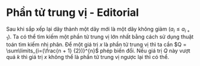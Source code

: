 # Phần tử trung vị - Editorial

Sau khi sắp xếp lại dãy thành một dãy mới là một dãy không giảm ($a_i \le a_{i + 1}$). Ta có thể tìm kiếm một phần tử trung vị lớn nhất bằng cách sử dụng thuật toán tìm kiếm nhị phân. Để một giá trị $x$ là phần tử trung vị thì ta cần $Q = \sum\limits_{i=(\frac{n + 1} {2})}^{n}$ phép biến đổi. Nếu giá trị $Q$ này vượt quá $k$ thì giá trị $x$ không thể là phần tử trung vị ngược lại thì có thể.